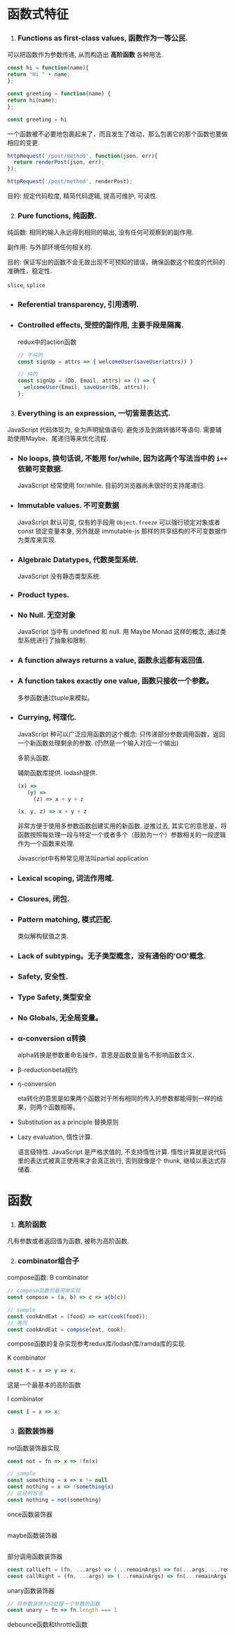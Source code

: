 # 函数式特征

1. ### Functions as first-class values, 函数作为一等公民.

  可以把函数作为参数传递, 从而构造出 **高阶函数** 各种用法.

  ```js
  const hi = function(name){
  return "Hi " + name;
  };

  const greeting = function(name) {
  return hi(name);
  };
  ```

  ```js
  const greeting = hi
  ```

  一个函数被不必要地包裹起来了，而且发生了改动，那么包裹它的那个函数也要做相应的变更.

  ```js
  httpRequest('/post/method', function(json, err){
    return renderPost(json, err);
  });
  ```

  ```js
  httpRequest('/post/method', renderPost);
  ```

  目的: 规定代码粒度, 精简代码逻辑, 提高可维护, 可读性.

2. ### Pure functions, 纯函数.

  纯函数: 相同的输入永远得到相同的输出, 没有任何可观察到的副作用.

  副作用: 与外部环境任何相关的.

  目的: 保证写出的函数不会无故出现不可预知的错误，确保函数这个粒度的代码的准确性，稳定性.

  `slice`, `splice`

- ### Referential transparency, 引用透明.

- ### Controlled effects, 受控的副作用, 主要手段是隔离.

  redux中的action函数

  ```js
  // 不纯的
  const signUp = attrs => { welcomeUser(saveUser(attrs)) }

  // 纯的
  const signUp = (Db, Email, attrs) => () => {
    welcomeUser(Email, saveUser(Db, attrs));
  };
  ```

3. ### Everything is an expression, 一切皆是表达式.

  JavaScript 代码体现为, 全为声明赋值语句. 避免涉及到跳转循环等语句. 需要辅助使用Maybe、尾递归等来优化流程.

- ### No loops, 换句话说, 不能用 for/while, 因为这两个写法当中的 `i++` 依赖可变数据.

  JavaScript 经常使用 for/while. 目前的浏览器尚未很好的支持尾递归.

- ### Immutable values. 不可变数据

  JavaScript 默认可变, 仅有的手段用 `Object.freeze` 可以强行锁定对象或者 const 锁定变量本身, 另外就是 immutable-js 那样的共享结构的不可变数据作为类库来实现.

- ### Algebraic Datatypes, 代数类型系统.

  JavaScript 没有静态类型系统.

- ### Product types.

- ### No Null. 无空对象

  JavaScript 当中有 undefined 和 null. 用 Maybe Monad 这样的概念, 通过类型系统进行了抽象和限制.

- ### A function always returns a value, 函数永远都有返回值.

- ### A function takes exactly one value, 函数只接收一个参数。

  多参函数通过tuple来模拟。

- ### Currying, 柯理化.

  JavaScript 种可以广泛应用函数的这个概念: 只传递部分参数调用函数，返回一个新函数处理剩余的参数. (仍然是一个输入对应一个输出)

  多箭头函数.

  辅助函数库提供. lodash提供.

  ```js
  (x) =>
     (y) =>
       (z) => x + y + z

  (x, y, z) => x + y + z
  ```

  非常方便于使用多参数函数创建实用的新函数. 逆推过去, 其实它的意思是，将函数按照每处理一段与特定一个或者多个（鼓励为一个）参数相关的一段逻辑作为一个函数来处理.

  Javascript中有种常见用法叫partial application

- ### Lexical scoping, 词法作用域.

- ### Closures, 闭包.

- ### Pattern matching, 模式匹配.

  类似解构赋值之类.

- ### Lack of subtyping。无子类型概念，没有通俗的'OO'概念.

- ### Safety, 安全性.

- ### Type Safety, 类型安全

- ### No Globals, 无全局变量。

- ### α-conversion α转换

  alpha转换是参数重命名操作，意思是函数变量名不影响函数含义.

- β-reduction beta规约

- η-conversion

  eta转化的意思是如果两个函数对于所有相同的传入的参数都能得到一样的结果，则两个函数相等。

- Substitution as a principle 替换原则

- Lazy evaluation, 惰性计算.

  语言级特性. JavaScript 是严格求值的, 不支持惰性计算. 惰性计算就是说代码里的表达式被真正使用来才会真正执行, 否则就像是个 thunk, 继续以表达式存储着.

# 函数

1. ### 高阶函数

  凡有参数或者返回值为函数, 被称为高阶函数.

2. ### combinator组合子

  compose函数: B combinator
  ```js
  // compose函数的最简单实现
  const compose = (a, b) => c => a(b(c))

  // sample
  const cookAndEat = (food) => eat(cook(food));
  // 等同
  const cookAndEat = compose(eat, cook);
  ```

  compose函数的复杂实现参考redux库/lodash库/ramda库的实现.

  K combinator
  ```js
  const K = x => y => x;
  ```
  这是一个最基本的高阶函数

  I combinator
  ```js
  const I = x => x;
  ```

3. ### 函数装饰器

  not函数装饰器实现
  ```js
  const not = fn => x => !fn(x)

  // sample
  const something = x => x != null
  const nothing = x => !something(x)
  // 正经的写法
  const nothing = not(something)
  ```

  once函数装饰器
  ```js

  ```

  maybe函数装饰器
  ```js
  ```

  部分调用函数装饰器
  ```js
  const callLeft = (fn, ...args) => (...remainArgs) => fn(...args, ...remainArgs)
  const callRight = (fn, ...args) => (...remainArgs) => fn(...remainArgs, ...args)
  ```

  unary函数装饰器
  ```js
  // 将参数装饰为只处理一个参数的函数
  const unary = fn => fn.length === 1
  ```

  debounce函数和throttle函数
